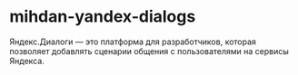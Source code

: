 # mihdan-yandex-dialogs
Яндекс.Диалоги — это платформа для разработчиков, которая позволяет добавлять сценарии общения с пользователями на сервисы Яндекса.
